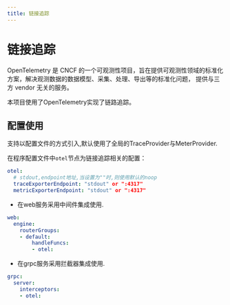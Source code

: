 ```yaml
---
title: 链接追踪
---
```

# 链接追踪

OpenTelemetry 是 CNCF 的一个可观测性项目，旨在提供可观测性领域的标准化方案，解决观测数据的数据模型、采集、处理、导出等的标准化问题，
提供与三方 vendor 无关的服务。

本项目使用了OpenTelemetry实现了链路追踪。

## 配置使用

支持以配置文件的方式引入,默认使用了全局的TraceProvider与MeterProvider.

在程序配置文件中`otel`节点为链接追踪相关的配置：
```yaml
otel:
  # stdout,endpoint地址,当设置为""时,则使用默认的noop
  traceExporterEndpoint: "stdout" or ":4317"
  metricExporterEndpoint: "stdout" or ":4317"
```

- 在web服务采用中间件集成使用. 
```yaml
web:
  engine:
    routerGroups:
    - default:
        handleFuncs:
        - otel:
```

- 在grpc服务采用拦截器集成使用.
```yaml
grpc:
  server:
    interceptors:
    - otel:
```